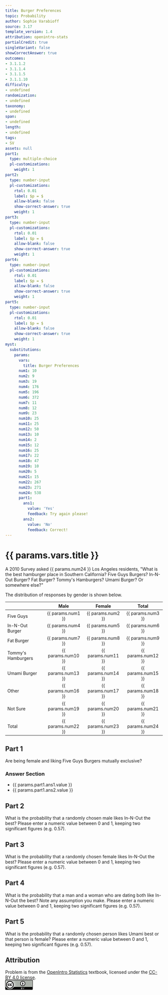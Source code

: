 ```yaml
---
title: Burger Preferences
topic: Probability
author: Sophie Varabioff
source: 3.17
template_version: 1.4
attribution: openintro-stats
partialCredit: true
singleVariant: false
showCorrectAnswer: true
outcomes:
- 3.1.1.2
- 3.1.1.4
- 3.1.1.5
- 3.1.1.10
difficulty:
- undefined
randomization:
- undefined
taxonomy:
- undefined
span:
- undefined
length:
- undefined
tags:
- SV
assets: null
part1:
  type: multiple-choice
  pl-customizations:
    weight: 1
part2:
  type: number-input
  pl-customizations:
    rtol: 0.01
    label: $p = $
    allow-blank: false
    show-correct-answer: true
    weight: 1
part3:
  type: number-input
  pl-customizations:
    rtol: 0.01
    label: $p = $
    allow-blank: false
    show-correct-answer: true
    weight: 1
part4:
  type: number-input
  pl-customizations:
    rtol: 0.01
    label: $p = $
    allow-blank: false
    show-correct-answer: true
    weight: 1
part5:
  type: number-input
  pl-customizations:
    rtol: 0.01
    label: $p = $
    allow-blank: false
    show-correct-answer: true
    weight: 1
myst:
  substitutions:
    params:
      vars:
        title: Burger Preferences
      num1: 10
      num2: 9
      num3: 19
      num4: 176
      num5: 196
      num6: 372
      num7: 11
      num8: 12
      num9: 23
      num10: 25
      num11: 25
      num12: 50
      num13: 10
      num14: 2
      num15: 12
      num16: 25
      num17: 22
      num18: 47
      num19: 10
      num20: 5
      num21: 15
      num22: 267
      num23: 271
      num24: 538
      part1:
        ans1:
          value: 'Yes'
          feedback: Try again please!
        ans2:
          value: 'No'
          feedback: Correct!
---
```

# {{ params.vars.title }}
A 2010 Survey asked {{ params.num24 }} Los Angeles residents, "What is the best hamburger place in Southern California? Five Guys Burgers? In-N-Out Burger? Fat Burger? Tommy's Hamburgers? Umami Burger? Or somewhere else?"

The distribution of responses by gender is shown below.

|                    | Male | Female | Total |
|--------------------|:------:|:--------:|:-------:|
| Five Guys          | {{ params.num1 }} | {{ params.num2 }} | {{ params.num3 }} |
| In-N-Out Burger    | {{ params.num4 }} | {{ params.num5 }} | {{ params.num6 }} |
| Fat Burger         | {{ params.num7 }} | {{ params.num8 }} | {{ params.num9 }} |
| Tommy's Hamburgers | {{ params.num10 }} | {{ params.num11 }} | {{ params.num12 }} |
| Umami Burger       | {{ params.num13 }} | {{ params.num14 }} | {{ params.num15 }} |
| Other              | {{ params.num16 }} | {{ params.num17 }} | {{ params.num18 }} |
| Not Sure           | {{ params.num19 }} | {{ params.num20 }} | {{ params.num21 }} |
| Total              | {{ params.num22 }} | {{ params.num23 }} | {{ params.num24 }} |

## Part 1

Are being female and liking Five Guys Burgers mutually exclusive?

### Answer Section

- {{ params.part1.ans1.value }}
- {{ params.part1.ans2.value }}

## Part 2

What is the probability that a randomly chosen male likes In-N-Out the best? Please enter a numeric value between 0 and 1, keeping two significant figures (e.g. 0.57).

## Part 3

What is the probability that a randomly chosen female likes In-N-Out the best? Please enter a numeric value between 0 and 1, keeping two significant figures (e.g. 0.57).

## Part 4

What is the probability that a man and a woman who are dating both like In-N-Out the best? Note any assumption you make. Please enter a numeric value between 0 and 1, keeping two significant figures (e.g. 0.57).

## Part 5

What is the probability that a randomly chosen person likes Umami best or that person is female? Please enter a numeric value between 0 and 1, keeping two significant figures (e.g. 0.57).

## Attribution

Problem is from the [OpenIntro Statistics](https://openintro.org/book/os/) textbook, licensed under the [CC-BY 4.0 license](https://creativecommons.org/licenses/by/4.0/).<br>![Image representing the Creative Commons 4.0 BY license.](https://raw.githubusercontent.com/firasm/bits/master/by.png)